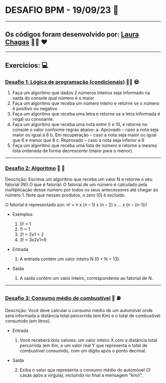 # DESAFIO BPM - 19/09/23 :pencil:

<hr>

## Os códigos foram desenvolvido por: [Laura Chagas](https://github.com/laura-chagas) :raising_hand_woman: :heart:

<hr>

## Exercicios: :computer:

### [Desafio 1: Lógica de programação (condicionais)](https://github.com/laura-chagas/DesafioBPM/tree/master/src/main/java/org/example/desafioUm) :fairy_woman: :smile:

1. Faça um algoritmo que dados 2 números inteiros seja informado na saída do console qual número é o maior
2. Faça um algoritmo que receba um número inteiro e retorne se o número é positivo ou negativo
3. Faça um algoritmo que receba uma letra e retorne se a letra informada é vogal ou consoante.
4. Faça um algoritmo que receba uma nota entre 0 e 10, e retorne no console o valor conforme regras abaixo:
   a. Aprovado – caso a nota seja maior ou igual a 8
   b. Em recuperação – caso a nota seja maior ou igual que 6 e menor que 8
   c. Reprovado – caso a nota seja inferior a 6
5. Faça um algoritmo que receba uma lista de número e retorne a mesma lista ordenada de forma decrescente (maior
   para o
   menor).

<hr>

### [Desafio 2: Algoritmo](https://github.com/laura-chagas/DesafioBPM/tree/master/src/main/java/org/example/desafioDois) :thinking: :abacus:

 <p> Descrição: Escreva um algoritmo que receba um valor N e retorne o seu fatorial (N!)
O que é fatorial: O fatorial de um número é calculado pela multiplicação desse número por todos os seus
antecessores até chegar ao número 1. Note que nesses produtos, o zero (0) é excluído.
</p> 

<p> O fatorial é representado por:
n! = n x (n – 1) x (n – 2) x ... x (n – (n-1))!
</p> 

- Exemplos:
  1. 0! = 1
  2. 1! = 1
  3. 2! = 2x1 = 2
  4. 3! = 3x2x1=6


- Entrada
  1. A entrada contém um valor inteiro N (0 < N < 13).

- Saída

  1. A saída contém um valor inteiro, correspondente ao fatorial de N.

<hr>

### [Desafio 3: Consumo médio de combustível](https://github.com/laura-chagas/DesafioBPM/tree/master/src/main/java/org/example/desafioTres) :car: :fuelpump:

<p>
Descrição: Você deve calcular o consumo médio de um automóvel onde será informada a
distância total percorrida (em Km) e o total de combustível consumido (em
litros).
</p>

- Entrada

  1. Você receberá dois valores: um valor inteiro X com a distância total percorrida (em Km, e um valor real Y que representa o total de combustível consumido, com um dígito após o ponto decimal.

- Saída

  2. Exiba o valor que representa o consumo médio do automóvel (3 casas após a vírgula), incluindo no final a mensagem "km/l". 